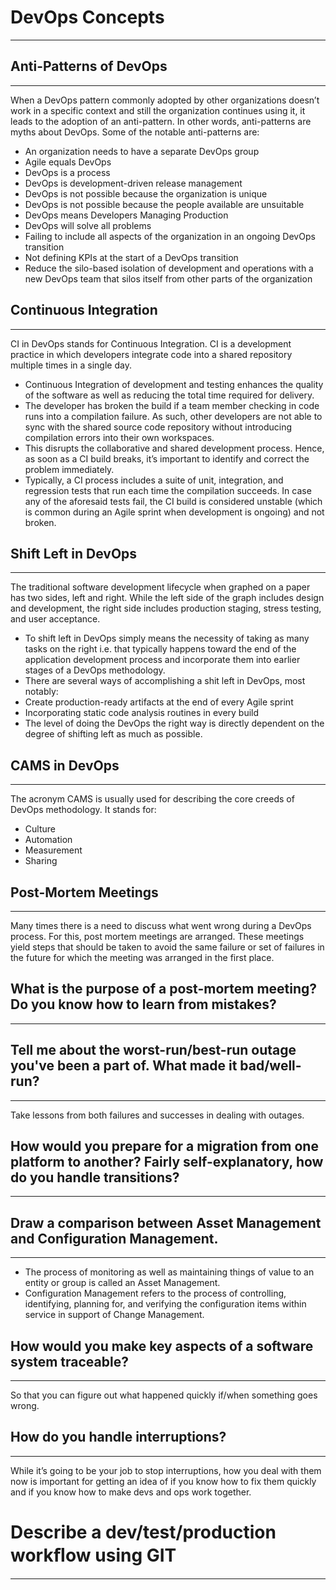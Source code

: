 # DevOps Concepts
---

## Anti-Patterns of DevOps
---
When a DevOps pattern commonly adopted by other organizations doesn’t work in a specific context and still the organization continues using it, it leads to the adoption of an anti-pattern. In other words, anti-patterns are myths about DevOps. Some of the notable anti-patterns are:

- An organization needs to have a separate DevOps group
- Agile equals DevOps
- DevOps is a process
- DevOps is development-driven release management
- DevOps is not possible because the organization is unique
- DevOps is not possible because the people available are unsuitable
- DevOps means Developers Managing Production
- DevOps will solve all problems
- Failing to include all aspects of the organization in an ongoing DevOps transition
- Not defining KPIs at the start of a DevOps transition
- Reduce the silo-based isolation of development and operations with a new DevOps team that silos itself from other parts of the organization

## Continuous Integration
---
CI in DevOps stands for Continuous Integration. CI is a development practice in which developers integrate code into a shared repository multiple times in a single day.

- Continuous Integration of development and testing enhances the quality of the software as well as reducing the total time required for delivery.
- The developer has broken the build if a team member checking in code runs into a compilation failure. As such, other developers are not able to sync with the shared source code repository without introducing compilation errors into their own workspaces.
- This disrupts the collaborative and shared development process. Hence, as soon as a CI build breaks, it’s important to identify and correct the problem immediately.
- Typically, a CI process includes a suite of unit, integration, and regression tests that run each time the compilation succeeds. In case any of the aforesaid tests fail, the CI build is considered unstable (which is common during an Agile sprint when development is ongoing) and not broken.

## Shift Left in DevOps
---
The traditional software development lifecycle when graphed on a paper has two sides, left and right. While the left side of the graph includes design and development, the right side includes production staging, stress testing, and user acceptance.

- To shift left in DevOps simply means the necessity of taking as many tasks on the right i.e. that typically happens toward the end of the application development process and incorporate them into earlier stages of a DevOps methodology.
- There are several ways of accomplishing a shit left in DevOps, most notably:
- Create production-ready artifacts at the end of every Agile sprint 
- Incorporating static code analysis routines in every build
- The level of doing the DevOps the right way is directly dependent on the degree of shifting left as much as possible.

## CAMS in DevOps
---
The acronym CAMS is usually used for describing the core creeds of DevOps methodology. It stands for:

- Culture
- Automation
- Measurement
- Sharing

## Post-Mortem Meetings
---
Many times there is a need to discuss what went wrong during a DevOps process. For this, post mortem meetings are arranged. These meetings yield steps that should be taken to avoid the same failure or set of failures in the future for which the meeting was arranged in the first place.

## What is the purpose of a post-mortem meeting? Do you know how to learn from mistakes?
---

## Tell me about the worst-run/best-run outage you've been a part of. What made it bad/well-run?
---
Take lessons from both failures and successes in dealing with outages.

## How would you prepare for a migration from one platform to another? Fairly self-explanatory, how do you handle transitions?
---

## Draw a comparison between Asset Management and Configuration Management.
---
- The process of monitoring as well as maintaining things of value to an entity or group is called an Asset Management.
- Configuration Management refers to the process of controlling, identifying, planning for, and verifying the configuration items within service in support of Change Management.

## How would you make key aspects of a software system traceable?
---
So that you can figure out what happened quickly if/when something goes wrong.

## How do you handle interruptions?
---
While it’s going to be your job to stop interruptions, how you deal with them now is important for getting an idea of if you know how to fix them quickly and if you know how to make devs and ops work together.

# Describe a dev/test/production workﬂow using GIT
---
